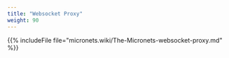 ```yaml
---
title: "Websocket Proxy"
weight: 90
---
```


{{% includeFile file="micronets.wiki/The-Micronets-websocket-proxy.md" %}}
